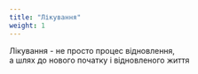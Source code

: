 ```yaml
---
title: "Лікування"
weight: 1
---
```


Лікування - не просто процес відновлення,  
а шлях до нового початку і відновленого життя